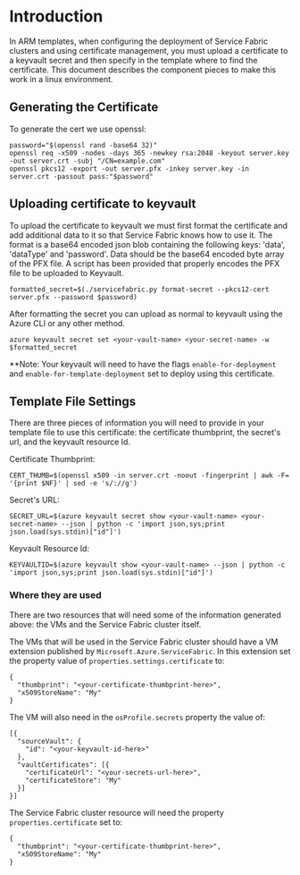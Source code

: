 # Introduction

In ARM templates, when configuring the deployment of Service Fabric clusters and using certificate management, you must upload a certificate to a keyvault secret and then specify in the template where to find the certificate. This document describes the component pieces to make this work in a linux environment.

## Generating the Certificate

To generate the cert we use openssl:
```
password="$(openssl rand -base64 32)"
openssl req -x509 -nodes -days 365 -newkey rsa:2048 -keyout server.key -out server.crt -subj "/CN=example.com"
openssl pkcs12 -export -out server.pfx -inkey server.key -in server.crt -passout pass:"$password"
```

## Uploading certificate to keyvault

To upload the certificate to keyvault we must first format the certificate and add additional data to it so that Service Fabric knows how to use it. The format is a base64 encoded json blob containing the following keys: 'data', 'dataType' and 'password'. Data should be the base64 encoded byte array of the PFX file.
A script has been provided that properly encodes the PFX file to be uploaded to Keyvault.
```
formatted_secret=$(./servicefabric.py format-secret --pkcs12-cert server.pfx --password $password)
```

After formatting the secret you can upload as normal to keyvault using the Azure CLI or any other method.
```
azure keyvault secret set <your-vault-name> <your-secret-name> -w $formatted_secret
```

**Note: Your keyvault will need to have the flags `enable-for-deployment` and `enable-for-template-deployment` set to deploy using this certificate.

## Template File Settings

There are three pieces of information you will need to provide in your template file to use this certificate: the certificate thumbprint, the secret's url, and the keyvault resource Id.

Certificate Thumbprint:
```
CERT_THUMB=$(openssl x509 -in server.crt -noout -fingerprint | awk -F= '{print $NF}' | sed -e 's/://g')
```

Secret's URL:
```
SECRET_URL=$(azure keyvault secret show <your-vault-name> <your-secret-name> --json | python -c 'import json,sys;print json.load(sys.stdin)["id"]')
```

Keyvault Resource Id:
```
KEYVAULTID=$(azure keyvault show <your-vault-name> --json | python -c 'import json,sys;print json.load(sys.stdin)["id"]')
```

### Where they are used

There are two resources that will need some of the information generated above: the VMs and the Service Fabric cluster itself.

The VMs that will be used in the Service Fabric cluster should have a VM extension published by `Microsoft.Azure.ServiceFabric`. In this extension set the property value of `properties.settings.certificate` to:
```
{
  "thumbprint": "<your-certificate-thumbprint-here>",
  "x509StoreName": "My"
}
```

The VM will also need in the `osProfile.secrets` property the value of:
```
[{
  "sourceVault": {
    "id": "<your-keyvault-id-here>"
  },
  "vaultCertificates": [{
    "certificateUrl": "<your-secrets-url-here>",
    "certificateStore": "My"
  }]
}]
```

The Service Fabric cluster resource will need the property `properties.certificate` set to:
```
{
  "thumbprint": "<your-certificate-thumbprint-here>",
  "x509StoreName": "My"
}
```
